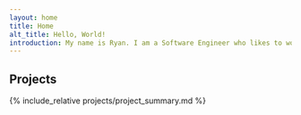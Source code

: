 ```yaml
---
layout: home
title: Home
alt_title: Hello, World!
introduction: My name is Ryan. I am a Software Engineer who likes to work on interesting projects and learn new things.
---
```

## Projects
{% include_relative projects/project_summary.md %}